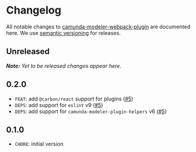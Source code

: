 # Changelog

All notable changes to [camunda-modeler-webpack-plugin](https://github.com/camunda/camunda-modeler-webpack-plugin) are documented here. We use [semantic versioning](http://semver.org/) for releases.

## Unreleased

___Note:__ Yet to be released changes appear here._

## 0.2.0

* `FEAT`: add `@carbon/react` support for plugins ([#5](https://github.com/camunda/camunda-modeler-webpack-plugin/pull/5))
* `DEPS`: add support for `eslint` v9 ([#5](https://github.com/camunda/camunda-modeler-webpack-plugin/pull/5))
* `DEPS`: add support for `camunda-modeler-plugin-helpers` v6 ([#5](https://github.com/camunda/camunda-modeler-webpack-plugin/pull/5))


## 0.1.0

* `CHORE`: initial version
